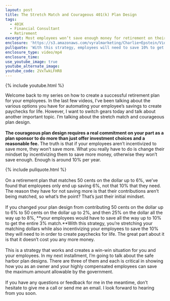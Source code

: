 ```yaml
---
layout: post
title: The Stretch Match and Courageous 401(k) Plan Design
tags:
  - 401K
  - Financial Consultant
  - Retirement
excerpt: Most employees won’t save enough money for retirement on their own. Here’s how you can help them get closer without increasing your contributions.
enclosure: 'https://s3.amazonaws.com/vyralmarketing/Charlie+Epstein/Videos/2017+Videos/The+Stretch+Match+and+Courageous+401%2528k%2529+Plan+Design+-+The+401K+Coach.mp4'
pullquote: 'With this strategy, employees will need to save 10% to get the full match.'
enclosure_type: video/mp4
enclosure_time:
use_youtube_image: true
youtube_alternate_image:
youtube_code: 2VxTwkLFHR8
---
```



{% include youtube.html %}

Welcome back to my series on how to create a successful retirement plan for your employees. In the last few videos, I’ve been talking about the various options you have for automating your employee’s savings to create paychecks for life. However, I want to switch gears today and talk about another important topic. I’m talking about the stretch match and courageous plan design.&nbsp;
<br>&nbsp;
<br>**The courageous plan design requires a real commitment on your part as a plan sponsor to do more than just offer investment choices and a reasonable fee.** The truth is that if your employees aren’t incentivized to save more, they won’t save more. What you really have to do is change their mindset by incentivizing them to save more money, otherwise they won’t save enough. Enough is around 10% per year.

{% include pullquote.html %}
<br>&nbsp;
<br>On a retirement plan that matches 50 cents on the dollar up to 6%, we’ve found that employees only end up saving 6%, not that 10% that they need. The reason they have for not saving more is that their contributions aren’t being matched, so what’s the point? That’s just their initial mindset.
<br>&nbsp;
<br>If you changed your plan design from contributing 50 cents on the dollar up to 6% to 50 cents on the dollar up to 2%, and then 25% on the dollar all the way up to 8%, **your employees would have to save all the way up to 10% to get the entire 3% match.**With this strategy, you’re stretching your matching dollars while also incentivizing your employees to save the 10% they will need to in order to create paychecks for life. The great part about it is that it doesn’t cost you any more money.
<br>&nbsp;
<br>This is a strategy that works and creates a win-win situation for you and your employees. In my next installment, I’m going to talk about the safe harbor plan designs. There are three of them and each is critical in showing how you as an owner and your highly compensated employees can save the maximum amount allowable by the government.
<br>&nbsp;
<br>If you have any questions or feedback for me in the meantime, don’t hesitate to give me a call or send me an email. I look forward to hearing from you soon.